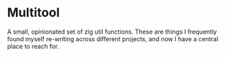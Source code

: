 # Multitool
A small, opinionated set of zig util functions. These are things I frequently found myself re-writing
across different projects, and now I have a central place to reach for. 

